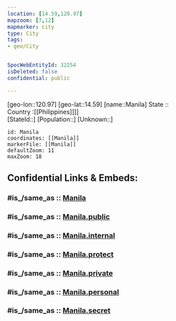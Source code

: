 ```yaml
---
location: [14.59,120.97] 
mapzoom: [7,12] 
mapmarker: city 
type: City
tags:
- geo/City


SpocWebEntityId: 32254
isDeleted: false
confidential: public

---
```

[geo-lon::120.97] 
[geo-lat::14.59] 
[name::Manila] 
State ::  
Country :[[Philippines]]]]  
[StateId::] 
[Population::] 
[Unknown::] 


```leaflet
id: Manila
coordinates: [[Manila]] 
markerFile: [[Manila]] 
defaultZoom: 11 
maxZoom: 18
```


## Confidential Links & Embeds: 

### #is_/same_as :: [Manila](/_Standards/Earth/Continent/Asia/Asia~South~East/Malay_Archipelago/Philippines/Regions~Philippines/Manila/City/Manila.md) 

### #is_/same_as :: [Manila.public](/_public/Earth/Continent/Asia/Asia~South~East/Malay_Archipelago/Philippines/Regions~Philippines/Manila/City/Manila.public.md) 

### #is_/same_as :: [Manila.internal](/_internal/Earth/Continent/Asia/Asia~South~East/Malay_Archipelago/Philippines/Regions~Philippines/Manila/City/Manila.internal.md) 

### #is_/same_as :: [Manila.protect](/_protect/Earth/Continent/Asia/Asia~South~East/Malay_Archipelago/Philippines/Regions~Philippines/Manila/City/Manila.protect.md) 

### #is_/same_as :: [Manila.private](/_private/Earth/Continent/Asia/Asia~South~East/Malay_Archipelago/Philippines/Regions~Philippines/Manila/City/Manila.private.md) 

### #is_/same_as :: [Manila.personal](/_personal/Earth/Continent/Asia/Asia~South~East/Malay_Archipelago/Philippines/Regions~Philippines/Manila/City/Manila.personal.md) 

### #is_/same_as :: [Manila.secret](/_secret/Earth/Continent/Asia/Asia~South~East/Malay_Archipelago/Philippines/Regions~Philippines/Manila/City/Manila.secret.md)

